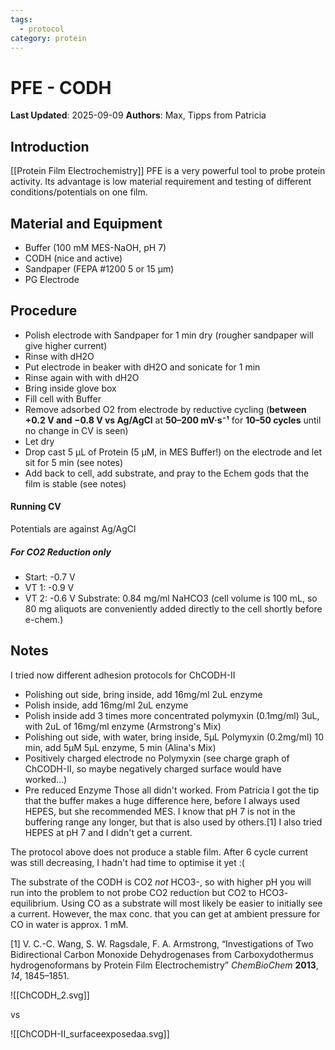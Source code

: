 ```yaml
---
tags:
  - protocol
category: protein
---
```

# PFE - CODH

**Last Updated**: 2025-09-09
**Authors**: Max, Tipps from Patricia

## Introduction
[[Protein Film Electrochemistry]] PFE is a very powerful tool to probe protein activity. Its advantage is low material requirement and testing of different conditions/potentials on one film. 


## Material and Equipment
- Buffer (100 mM MES-NaOH, pH 7)
- CODH (nice and active)
- Sandpaper (FEPA #1200 5 or 15 µm)
- PG Electrode

## Procedure
- Polish electrode with Sandpaper for 1 min dry (rougher sandpaper will give higher current)
- Rinse with dH2O
- Put electrode in beaker with dH2O and sonicate for 1 min
- Rinse again with with dH2O
- Bring inside glove box
- Fill cell with Buffer
- Remove adsorbed O2 from electrode by reductive cycling (**between +0.2 V and −0.8 V vs Ag/AgCl** at **50–200 mV·s⁻¹** for **10–50 cycles** until no change in CV is seen)
- Let dry
- Drop cast 5 µL of Protein (5 µM, in MES Buffer!) on the electrode and let sit for 5 min (see notes)
- Add back to cell, add substrate, and pray to the Echem gods that the film is stable (see notes)

#### Running CV
Potentials are against Ag/AgCl
##### For CO2 Reduction only
- Start: -0.7 V
- VT 1: -0.9 V
- VT 2: -0.6 V
Substrate: 0.84 mg/ml NaHCO3 (cell volume is 100 mL, so 80 mg aliquots are conveniently added directly to the cell shortly before e-chem.)

## Notes

I tried now different adhesion protocols for ChCODH-II
- Polishing out side, bring inside, add 16mg/ml 2uL enzyme
- Polish inside, add 16mg/ml 2uL enzyme
- Polish inside add 3 times more concentrated polymyxin (0.1mg/ml) 3uL, with 2uL of 16mg/ml enzyme (Armstrong's Mix)
- Polishing out side, with water, bring inside, 5µL Polymyxin (0.2mg/ml) 10 min,  add 5µM 5µL enzyme, 5 min (Alina's Mix)
- Positively charged electrode no Polymyxin (see charge graph of ChCODH-II, so maybe negatively charged surface would have worked...)
- Pre reduced Enzyme
Those all didn't worked.
From Patricia I got the tip that the buffer makes a huge difference here, before I always used HEPES, but she recommended MES. I know that pH 7 is not in the buffering range any longer, but that is also used by others.[1] I also tried HEPES at pH 7 and I didn't get a current.

The protocol above does not produce a stable film. After 6 cycle current was still decreasing, I hadn't had time to optimise it yet :(

The substrate of the CODH is CO2 *not* HCO3-, so with higher pH you will run into the problem to not probe CO2 reduction but CO2 to HCO3- equilibrium. 
Using CO as a substrate will most likely be easier to initially see a current. However, the max conc. that you can get at ambient pressure for CO in water is approx. 1 mM. 

[1] V. C.-C. Wang, S. W. Ragsdale, F. A. Armstrong, “Investigations of Two Bidirectional Carbon Monoxide Dehydrogenases from Carboxydothermus hydrogenoformans by Protein Film Electrochemistry” _ChemBioChem_ **2013**, _14_, 1845–1851.

![[ChCODH_2.svg]]

vs

![[ChCODH-II_surfaceexposedaa.svg]]